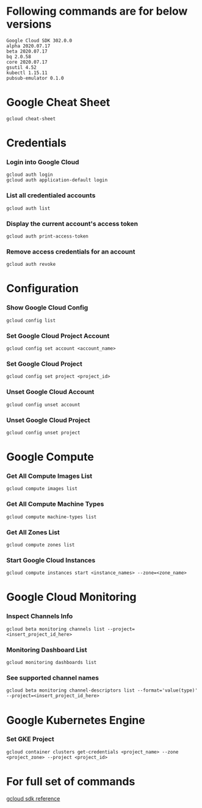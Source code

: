 Following commands are for below versions
=========================================
``` 
Google Cloud SDK 302.0.0
alpha 2020.07.17
beta 2020.07.17
bq 2.0.58
core 2020.07.17
gsutil 4.52
kubectl 1.15.11
pubsub-emulator 0.1.0
```

Google Cheat Sheet
==================
``` 
gcloud cheat-sheet
```

Credentials
=========
### Login into Google Cloud
``` 
gcloud auth login
gcloud auth application-default login
```
### List all credentialed accounts
``` 
gcloud auth list
```
### Display the current account's access token
``` 
gcloud auth print-access-token
```
### Remove access credentials for an account
``` 
gcloud auth revoke
```

Configuration
=============
### Show Google Cloud Config
``` 
gcloud config list
```
### Set Google Cloud Project Account
```
gcloud config set account <account_name>
```
### Set Google Cloud Project
```
gcloud config set project <project_id>
```
### Unset Google Cloud Account
```
gcloud config unset account
```
### Unset Google Cloud Project
```
gcloud config unset project
```

Google Compute
==============
### Get All Compute Images List
``` 
gcloud compute images list
```
### Get All Compute Machine Types
``` 
gcloud compute machine-types list
```
### Get All Zones List
``` 
gcloud compute zones list
```
### Start Google Cloud Instances
``` 
gcloud compute instances start <instance_names> --zone=<zone_name>
```

Google Cloud Monitoring
=======================
### Inspect Channels Info
``` 
gcloud beta monitoring channels list --project=<insert_project_id_here>
```
### Monitoring Dashboard List
```
gcloud monitoring dashboards list
```
### See supported channel names
```
gcloud beta monitoring channel-descriptors list --format='value(type)' --project=<insert_project_id_here>
```

Google Kubernetes Engine
===
### Set GKE Project
``` 
gcloud container clusters get-credentials <project_name> --zone <project_zone> --project <project_id>
```

For full set of commands
========================
[gcloud sdk reference](https://cloud.google.com/sdk/gcloud/reference)